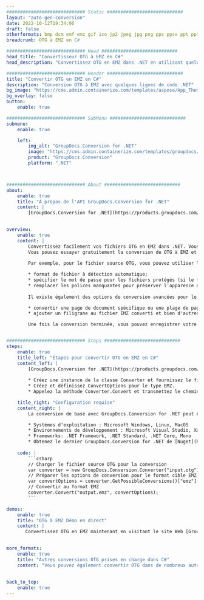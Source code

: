 ```yaml
---
############################# Static ############################
layout: "auto-gen-conversion"
date: 2022-10-12T19:34:06
draft: false
otherformats: bmp dcm emf emz gif ico jp2 jpeg jpg png pps ppsx ppt pptx psb psd svg svgz tga tif tiff webp wmf wmz
breadcrumb: OTG à EMZ en C#

############################# Head ############################
head_title: "Convertisseur OTG à EMZ en C#"
head_description: "Convertissez OTG en EMZ dans .NET en utilisant quelques lignes de code. Utilisez l'API de conversion de documents GroupDocs pour convertir plus de 160 formats de fichiers."

############################# Header ############################
title: "Convertir OTG en EMZ en C#"
description: "Conversion OTG à EMZ avec quelques lignes de code .NET"
bg_image: "https://cms.admin.containerize.com/templates/aspose/App_Themes/V3/images/bg/header1.png"
bg_overlay: false
button:
    enable: true

############################# SubMenu ############################
submenu:
    enable: true

    left:
        img_alt: "GroupDocs.Conversion for .NET"
        image: "https://cms.admin.containerize.com/templates/groupdocs/images/product-logos/90x90-noborder/groupdocs-conversion-net.png"
        product: "GroupDocs.Conversion"
        platform: ".NET"



############################# About ############################
about:
    enable: true
    title: "À propos de l'API GroupDocs.Conversion for .NET"
    content: |
        [GroupDocs.Conversion for .NET](https://products.groupdocs.com/conversion/net/) peut être utilisé pour convertir Microsoft Word, Excel, PowerPoint, PDF, Visio et d'autres formats. GroupDocs.Conversion est une API autonome adaptée aux systèmes back-end et internes nécessitant des performances élevées. Il ne dépend d'aucun logiciel tel que Microsoft ou Open Office.
    

overview:
    enable: true
    content: |
        Convertissez facilement vos fichiers OTG en EMZ dans .NET. Vous pouvez utiliser seulement quelques lignes de code C# dans n'importe quelle plate-forme de votre choix comme - Windows, Linux, macOS.
        Vous pouvez essayer gratuitement la conversion de OTG à EMZ et évaluer la qualité des résultats de conversion. En plus des scénarios de conversion de fichiers simples, vous pouvez essayer des options plus avancées pour charger le fichier source OTG et pour enregistrer le résultat de sortie EMZ. 
        
        Par exemple, pour le fichier source OTG, vous pouvez utiliser les options de chargement suivantes :

        * format de fichier à détection automatique;
        * spécifier le mot de passe pour les fichiers protégés (si le format de fichier le prend en charge);
        * remplacer les polices manquantes pour préserver l'apparence du document.
        
        Il existe également des options de conversion avancées pour le fichier EMZ :

        * convertir une page de document spécifique ou une plage de pages;
        * ajouter un filigrane au fichier EMZ converti et bien d'autres.

        Une fois la conversion terminée, vous pouvez enregistrer votre fichier EMZ dans le chemin du fichier local ou dans tout stockage tiers tel que FTP, Amazon S3, Google Drive, Dropbox, etc. Veuillez noter - pour convertir OTG en EMZ aucun logiciel supplémentaire n'est nécessaire - comme MS Office, Open Office, Adobe Acrobat Reader, etc.


############################# Steps ############################
steps:
    enable: true
    title_left: "Étapes pour convertir OTG en EMZ en C#"
    content_left: |
        [GroupDocs.Conversion for .NET](https://products.groupdocs.com/conversion/net/) permet aux développeurs de convertir facilement un fichier OTG en EMZ avec quelques lignes de code.
        
        * Créez une instance de la classe Converter et fournissez le fichier OTG avec le chemin complet
        * Créez et définissez ConvertOptions pour le type EMZ.
        * Appelez la méthode Converter.Convert et transmettez le chemin complet et le format (EMZ) en tant que paramètre

    title_right: "Configuration requise"
    content_right: |
        La conversion de base avec GroupDocs.Conversion for .NET peut être effectuée en quelques étapes simples. Nos API sont prises en charge sur toutes les principales plates-formes et systèmes d'exploitation. Avant d'exécuter le code ci-dessous, assurez-vous que les prérequis suivants sont installés sur votre système.

        * Systèmes d'exploitation : Microsoft Windows, Linux, MacOS
        * Environnements de développement : Microsoft Visual Studio, Xamarin, MonoDevelop
        * Frameworks: .NET Framework, .NET Standard, .NET Core, Mono
        * Obtenez le dernier GroupDocs.Conversion for .NET de [Nuget](https://www.nuget.org/packages/groupdocs.conversion)
         
    code: |
        ```csharp    
        // Charger le fichier source OTG pour la conversion
        var converter = new GroupDocs.Conversion.Converter("input.otg");
        // Préparer les options de conversion pour le format cible EMZ
        var convertOptions = converter.GetPossibleConversions()["emz"].ConvertOptions;
        // Convertir au format EMZ
        converter.Convert("output.emz", convertOptions);
        ```

demos:
    enable: true
    title: "OTG à EMZ Démo en direct"
    content: |
       Convertissez OTG en EMZ maintenant en visitant le site Web [GroupDocs.Conversion App](https://products.groupdocs.app/conversion/family). La démo en ligne présente les avantages suivants
          

more_formats:
    enable: true
    title: "Autres conversions OTG prises en charge dans C#"
    content: "Vous pouvez également convertir OTG dans de nombreux autres formats de fichiers. Veuillez consulter la liste ci-dessous."
       
       
back_to_top:
    enable: true
---
```

